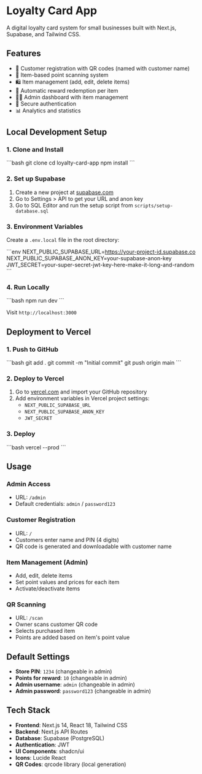 # Loyalty Card App

A digital loyalty card system for small businesses built with Next.js, Supabase, and Tailwind CSS.

## Features

- 🎯 Customer registration with QR codes (named with customer name)
- 📱 Item-based point scanning system
- 🛍️ Item management (add, edit, delete items)
- 🎁 Automatic reward redemption per item
- 👨‍💼 Admin dashboard with item management
- 🔐 Secure authentication
- 📊 Analytics and statistics

## Local Development Setup

### 1. Clone and Install

\`\`\`bash
git clone <your-repo>
cd loyalty-card-app
npm install
\`\`\`

### 2. Set up Supabase

1. Create a new project at [supabase.com](https://supabase.com)
2. Go to Settings > API to get your URL and anon key
3. Go to SQL Editor and run the setup script from `scripts/setup-database.sql`

### 3. Environment Variables

Create a `.env.local` file in the root directory:

\`\`\`env
NEXT_PUBLIC_SUPABASE_URL=https://your-project-id.supabase.co
NEXT_PUBLIC_SUPABASE_ANON_KEY=your-supabase-anon-key
JWT_SECRET=your-super-secret-jwt-key-here-make-it-long-and-random
\`\`\`

### 4. Run Locally

\`\`\`bash
npm run dev
\`\`\`

Visit `http://localhost:3000`

## Deployment to Vercel

### 1. Push to GitHub

\`\`\`bash
git add .
git commit -m "Initial commit"
git push origin main
\`\`\`

### 2. Deploy to Vercel

1. Go to [vercel.com](https://vercel.com) and import your GitHub repository
2. Add environment variables in Vercel project settings:
   - `NEXT_PUBLIC_SUPABASE_URL`
   - `NEXT_PUBLIC_SUPABASE_ANON_KEY`
   - `JWT_SECRET`

### 3. Deploy

\`\`\`bash
vercel --prod
\`\`\`

## Usage

### Admin Access
- URL: `/admin`
- Default credentials: `admin` / `password123`

### Customer Registration
- URL: `/`
- Customers enter name and PIN (4 digits)
- QR code is generated and downloadable with customer name

### Item Management (Admin)
- Add, edit, delete items
- Set point values and prices for each item
- Activate/deactivate items

### QR Scanning
- URL: `/scan`
- Owner scans customer QR code
- Selects purchased item
- Points are added based on item's point value

## Default Settings

- **Store PIN**: `1234` (changeable in admin)
- **Points for reward**: `10` (changeable in admin)
- **Admin username**: `admin` (changeable in admin)
- **Admin password**: `password123` (changeable in admin)

## Tech Stack

- **Frontend**: Next.js 14, React 18, Tailwind CSS
- **Backend**: Next.js API Routes
- **Database**: Supabase (PostgreSQL)
- **Authentication**: JWT
- **UI Components**: shadcn/ui
- **Icons**: Lucide React
- **QR Codes**: qrcode library (local generation)
